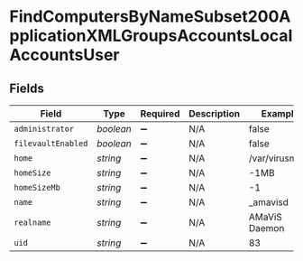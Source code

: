 # FindComputersByNameSubset200ApplicationXMLGroupsAccountsLocalAccountsUser


## Fields

| Field              | Type               | Required           | Description        | Example            |
| ------------------ | ------------------ | ------------------ | ------------------ | ------------------ |
| `administrator`    | *boolean*          | :heavy_minus_sign: | N/A                | false              |
| `filevaultEnabled` | *boolean*          | :heavy_minus_sign: | N/A                | false              |
| `home`             | *string*           | :heavy_minus_sign: | N/A                | /var/virusmails    |
| `homeSize`         | *string*           | :heavy_minus_sign: | N/A                | -1MB               |
| `homeSizeMb`       | *string*           | :heavy_minus_sign: | N/A                | -1                 |
| `name`             | *string*           | :heavy_minus_sign: | N/A                | _amavisd           |
| `realname`         | *string*           | :heavy_minus_sign: | N/A                | AMaViS Daemon      |
| `uid`              | *string*           | :heavy_minus_sign: | N/A                | 83                 |